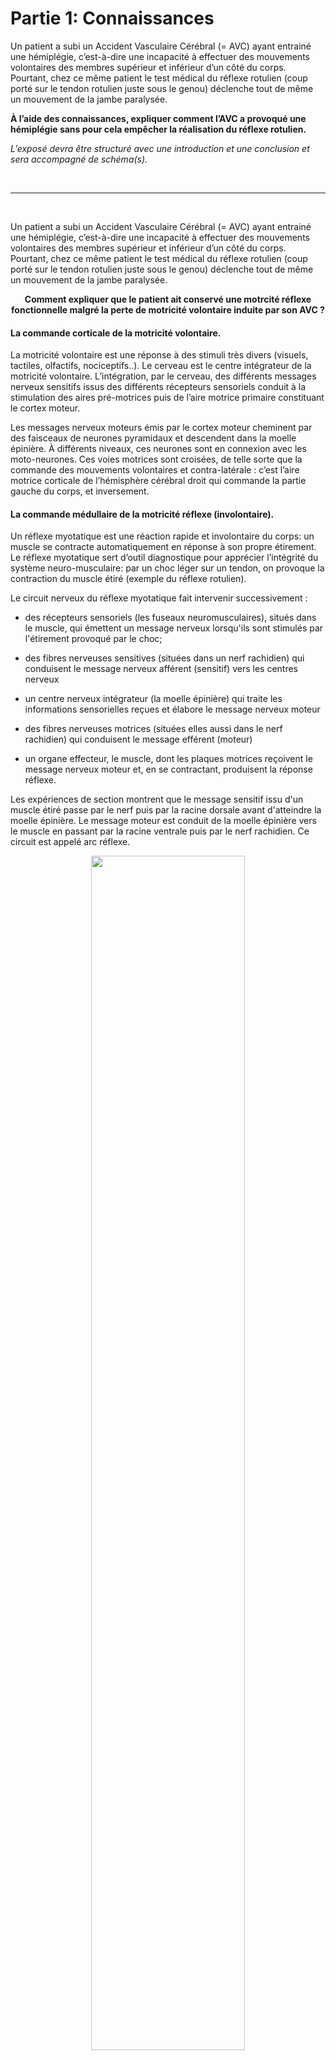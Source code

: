 # Partie 1: Connaissances

Un patient a subi un Accident Vasculaire Cérébral (= AVC) ayant entrainé une hémiplégie, c’est-à-dire une incapacité à effectuer des mouvements volontaires des membres supérieur et inférieur d’un côté du corps. Pourtant, chez ce même patient le test médical du réflexe rotulien (coup porté sur le tendon rotulien juste sous le genou) déclenche tout de même un mouvement de la jambe paralysée.

**À l’aide des connaissances, expliquer comment l’AVC a provoqué une hémiplégie sans pour cela empêcher la réalisation du réflexe rotulien.**

*L’exposé devra être structuré avec une introduction et une conclusion et sera accompagné de schéma(s).*

<p></br></p>

________

<p></br></p>


Un patient a subi un Accident Vasculaire Cérébral (= AVC) ayant entrainé une hémiplégie, c’est-à-dire une incapacité à effectuer des mouvements volontaires des membres supérieur et inférieur d’un côté du corps. Pourtant, chez ce même patient le test médical du réflexe rotulien (coup porté sur le tendon rotulien juste sous le genou) déclenche tout de même un mouvement de la jambe paralysée.

<p align=center><strong>Comment expliquer que le patient ait conservé une motrcité réflexe fonctionnelle malgré la perte de motricité volontaire induite par son AVC ?</strong></p>

#### La commande corticale de la motricité volontaire.

La motricité volontaire est une réponse à des stimuli très divers (visuels, tactiles, olfactifs, nociceptifs..). Le cerveau est le centre intégrateur de la motricité volontaire. L’intégration, par le cerveau, des différents messages nerveux sensitifs issus des différents récepteurs sensoriels conduit à la stimulation des aires pré-motrices puis de l’aire motrice primaire constituant le cortex moteur.

Les messages nerveux moteurs émis par le cortex moteur cheminent par des faisceaux de neurones pyramidaux et descendent dans la moelle épinière. À différents niveaux, ces neurones sont en connexion avec les moto-neurones. Ces voies motrices sont croisées, de telle sorte que la commande des mouvements volontaires et contra-latérale : c’est l’aire motrice corticale de l’hémisphère cérébral droit qui commande la partie gauche du corps, et inversement.

#### La commande médullaire de la motricité réflexe (involontaire).

Un réflexe myotatique est une réaction rapide et involontaire du corps: un muscle se contracte automatiquement en réponse à son propre étirement. Le réflexe myotatique sert d’outil diagnostique pour apprécier l’intégrité du système neuro-musculaire: par un choc léger sur un tendon, on provoque la contraction du muscle étiré (exemple du réflexe rotulien).

Le circuit nerveux du réflexe myotatique fait intervenir successivement :

- des récepteurs sensoriels (les fuseaux neuromusculaires), situés dans le muscle, qui émettent un message nerveux lorsqu'ils sont stimulés par l'étirement provoqué par le choc;

- des fibres nerveuses sensitives (situées dans un nerf rachidien) qui conduisent le message nerveux afférent (sensitif) vers les centres nerveux

- un centre nerveux intégrateur (la moelle épinière) qui traite les informations sensorielles reçues et élabore le message nerveux moteur 

- des fibres nerveuses motrices (situées elles aussi dans le nerf rachidien) qui conduisent le message efférent (moteur)

- un organe effecteur, le muscle, dont les plaques motrices reçoivent le message nerveux moteur et, en se contractant, produisent la réponse réflexe.

Les expériences de section montrent que le message sensitif issu d'un muscle étiré passe par le nerf puis par la racine dorsale avant d'atteindre la moelle épinière. Le message moteur est conduit de la moelle épinière vers le muscle en passant par la racine ventrale puis par le nerf rachidien. Ce circuit est appelé arc réflexe.

<div align=center><a href="https://ipfs.io/ipfs/QmQPEAagV8nDQeZYL8F3bf1jtr3LV1xXo3q5VqoEAHwnXK"><img src="https://ipfs.io/ipfs/QmQPEAagV8nDQeZYL8F3bf1jtr3LV1xXo3q5VqoEAHwnXK" width=70%></a></div>

#### Conclusion.

Un accident vasculaire cérébral (AVC) est un trouble de la circulation sanguine irriguant un territoire du cerveau. La partie normalement irriguée par ce vaisseau cesse alors de fonctionner. 

Ainsi, si les aires motrices situées dans l’hémisphère gauche sont affectées par un AVC, l’individu présentera une hémiplégie droite.

Cependant, l’AVC affectant uniquement le cerveau , et non pas la moelle épinière, les réflexes myotatiques dont le centre intégrateur est la moelle épinière ne seront donc pas affectés, et l’individu conservera une activté réflexe normale.
